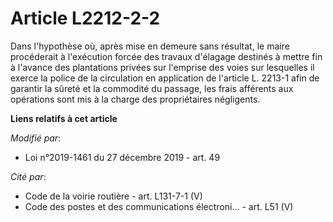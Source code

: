 # Article L2212-2-2

Dans l'hypothèse où, après mise en demeure sans résultat, le maire procéderait à l'exécution forcée des travaux d'élagage
destinés à mettre fin à l'avance des plantations privées sur l'emprise des voies sur lesquelles il exerce la police de la
circulation en application de l'article L. 2213-1 afin de garantir la sûreté et la commodité du passage, les frais afférents
aux opérations sont mis à la charge des propriétaires négligents.

**Liens relatifs à cet article**

_Modifié par_:

  - Loi n°2019-1461 du 27 décembre 2019 - art. 49

_Cité par_:

  - Code de la voirie routière - art. L131-7-1 (V)
  - Code des postes et des communications électroni... - art. L51 (V)
